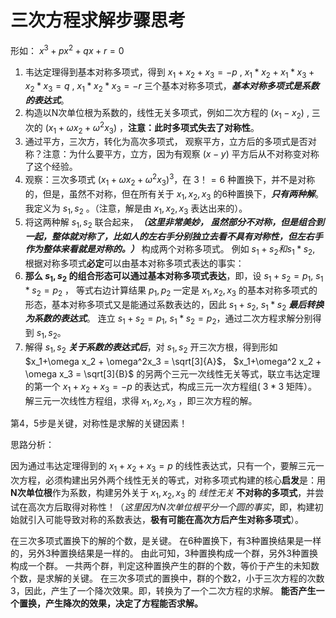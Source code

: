 三次方程求解步骤思考
===

形如：
$x^3 + px^2 + qx + r = 0$ 

1. 韦达定理得到基本对称多项式，得到 $x_1+x_2+x_3=-p$ , $x_1 * x_2 + x_1 * x_3 + x_2*x_3=q$ , $x_1 * x_2 * x_3 = -r$ 三个基本对称多项式，**_基本对称多项式是系数的表达式_**。
2. 构造以N次单位根为系数的，线性无关多项式，例如二次方程的 $(x_1-x_2)$ , 三次的 $(x_1+\omega x_2 + \omega^2x_3)$ ，**注意：此时多项式失去了对称性**。
3. 通过平方，三次方，转化为高次多项式， 观察平方，立方后的多项式是否对称？注意：为什么要平方，立方，因为有观察 $(x-y)$ 平方后从不对称变对称了这个经验。
4. 观察：三次多项式 $(x_1+\omega x_2 + \omega^2x_3)^3$，在 $3！= 6$ 种置换下，并不是对称的，但是，虽然不对称，但在所有关于 $x_1,x_2,x_3$ 的6种置换下，**_只有两种解_**。   我定义为 $s_1, s_2$ 。（注意，解是由 $x_1,x_2,x_3$ 表达出来的）。
5. 将这两种解 $s_1, s_2$ 联合起来，**_（这里非常美妙， 虽然部分不对称，但是组合到一起，整体就对称了，比如人的左右手分别独立去看不具有对称性，但左右手作为整体来看就是对称的。）_** 构成两个对称多项式。 例如  $s_1+s_2 和 s_1 * s_2$, 根据对称多项式**必定**可以由基本对称多项式表达的事实：
6. **那么 $s_1,s_2$ 的组合形态可以通过基本对称多项式表达**，即，设 $s_1+s_2=p_1$, $s_1 * s_2=p_2$ ， 等式右边计算结果 $p_1,p_2$ 一定是 $x_1,x_2,x_3$ 的基本对称多项式的形态，基本对称多项式又是能通过系数表达的，因此 $s_1+s_2$, $s_1 * s_2$ **_最后转换为系数的表达式_**。 连立 $s_1+s_2=p_1$, $s_1 * s_2=p_2$，通过二次方程求解分别得到 $s_1,s_2$。
7. 解得 $s_1,s_2$ **_关于系数的表达式后_**，对 $s_1,s_2$ 开三次方根，得到形如 $x_1+\omega x_2 + \omega^2x_3 = \sqrt[3]{A}$，  $x_1+\omega^2 x_2 + \omega x_3 = \sqrt[3]{B}$ 的另两个三元一次线性无关等式，联立韦达定理的第一个 $x_1+x_2+x_3=-p$ 的表达式，构成三元一次方程组( $3 * 3$ 矩阵）。解三元一次线性方程组，求得 $x_1,x_2,x_3$ ，即三次方程的解。

第4，5步是关键，对称性是求解的关键因素！

思路分析：

因为通过韦达定理得到的 $x_1+x_2+x_3=p$ 的线性表达式，只有一个，要解三元一次方程，必须构建出另外两个线性无关的等式，对称多项式构建的核心**启发**是：用**N次单位根**作为系数，构建另外关于 $x_1,x_2,x_3$ 的 _线性无关_ **不对称的多项式**，并尝试在高次方后取得对称性！（_这里因为N次单位根平分一个圆的事实_，即，构建初始就引入可能导致对称的系数表达，**极有可能在高次方后产生对称多项式**）。

在三次多项式置换下的解的个数，是关键。 在6种置换下，有3种置换结果是一样的，另外3种置换结果是一样的。 由此可知，3种置换构成一个群，另外3种置换构成一个群。 一共两个群，判定这种置换产生的群的个数，等价于产生的未知数个数，是求解的关键。 在三次多项式的置换中，群的个数2，小于三次方程的次数3，因此，产生了一个降次效果。即，转换为了一个二次方程的求解。 **能否产生一个置换，产生降次的效果，决定了方程能否求解。**

